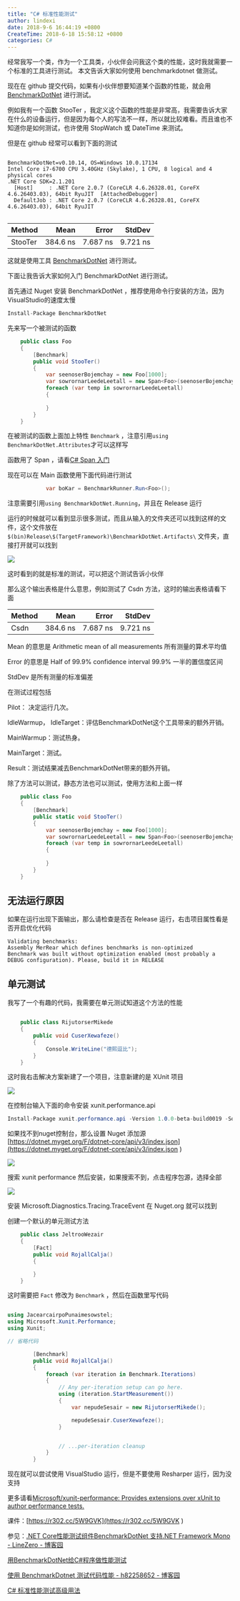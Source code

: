 ```yaml
---
title: "C# 标准性能测试"
author: lindexi
date: 2018-9-6 16:44:19 +0800
CreateTime: 2018-6-18 15:58:12 +0800
categories: C#
---
```


经常我写一个类，作为一个工具类，小伙伴会问我这个类的性能，这时我就需要一个标准的工具进行测试。
本文告诉大家如何使用 benchmarkdotnet 做测试。

<!--more-->



现在在 github 提交代码，如果有小伙伴想要知道某个函数的性能，就会用 [BenchmarkDotNet](https://benchmarkdotnet.org/Guides/ChoosingRunStrategy.htm ) 进行测试。

例如我有一个函数 StooTer ，我定义这个函数的性能是非常高，我需要告诉大家在什么的设备运行，但是因为每个人的写法不一样，所以就比较难看。而且谁也不知道你是如何测试，也许使用 StopWatch 或 DateTime 来测试。

但是在 github 经常可以看到下面的测试

``` 

BenchmarkDotNet=v0.10.14, OS=Windows 10.0.17134
Intel Core i7-6700 CPU 3.40GHz (Skylake), 1 CPU, 8 logical and 4 physical cores
.NET Core SDK=2.1.201
  [Host]     : .NET Core 2.0.7 (CoreCLR 4.6.26328.01, CoreFX 4.6.26403.03), 64bit RyuJIT  [AttachedDebugger]
  DefaultJob : .NET Core 2.0.7 (CoreCLR 4.6.26328.01, CoreFX 4.6.26403.03), 64bit RyuJIT


```

|  Method |     Mean |    Error |   StdDev |
|-------- |---------:|---------:|---------:|
| StooTer | 384.6 ns | 7.687 ns | 9.721 ns |

这就是使用工具 [BenchmarkDotNet](https://benchmarkdotnet.org/Guides/ChoosingRunStrategy.htm ) 进行测试。

下面让我告诉大家如何入门 BenchmarkDotNet 进行测试。

首先通过 Nuget 安装 BenchmarkDotNet ，推荐使用命令行安装的方法，因为VisualStudio的速度太慢

```csharp
Install-Package BenchmarkDotNet
```

先来写一个被测试的函数

```csharp
    public class Foo
    {
        [Benchmark]
        public void StooTer()
        {
            var seenoserBojemchay = new Foo[1000];
            var sowrornarLeedeLeetall = new Span<Foo>(seenoserBojemchay, 10, 100);
            foreach (var temp in sowrornarLeedeLeetall)
            {
                
            }
        }
    }
```

在被测试的函数上面加上特性 `Benchmark` ，注意引用`using BenchmarkDotNet.Attributes`才可以这样写

函数用了 Span ，请看[C# Span 入门](https://lindexi.oschina.io/lindexi/post/C-Span-%E5%85%A5%E9%97%A8.html )

现在可以在 Main 函数使用下面代码进行测试

```csharp
            var boKar = BenchmarkRunner.Run<Foo>();
```

注意需要引用`using BenchmarkDotNet.Running`，并且在 Release 运行

运行的时候就可以看到显示很多测试，而且从输入的文件夹还可以找到这样的文件，这个文件放在 `$(bin)Release\$(TargetFramework)\BenchmarkDotNet.Artifacts\` 文件夹，直接打开就可以找到

<!-- ![](image/C# 标准性能测试/C# 标准性能测试0.png) -->

![](http://image.acmx.xyz/lindexi%2F2018618164266938.jpg)

这时看到的就是标准的测试，可以把这个测试告诉小伙伴



那么这个输出表格是什么意思，例如测试了 Csdn 方法，这时的输出表格请看下面


|  Method |     Mean |    Error |   StdDev |
|-------- |---------:|---------:|---------:|
| Csdn | 384.6 ns | 7.687 ns | 9.721 ns |

Mean 的意思是 Arithmetic mean of all measurements 所有测量的算术平均值

Error 的意思是 Half of 99.9% confidence interval 99.9% 一半的置信度区间

StdDev 是所有测量的标准偏差

在测试过程包括

Pilot： 决定运行几次。

IdleWarmup， IdleTarget：评估BenchmarkDotNet这个工具带来的额外开销。

MainWarmup：测试热身。

MainTarget：测试。

Result：测试结果减去BenchmarkDotNet带来的额外开销。

除了方法可以测试，静态方法也可以测试，使用方法和上面一样

```csharp
    public class Foo
    {
        [Benchmark]
        public static void StooTer()
        {
            var seenoserBojemchay = new Foo[1000];
            var sowrornarLeedeLeetall = new Span<Foo>(seenoserBojemchay, 10, 100);
            foreach (var temp in sowrornarLeedeLeetall)
            {
                
            }
        }
    }
```

## 无法运行原因

如果在运行出现下面输出，那么请检查是否在 Release 运行，右击项目属性看是否开启优化代码

```
Validating benchmarks:
Assembly MerRear which defines benchmarks is non-optimized
Benchmark was built without optimization enabled (most probably a DEBUG configuration). Please, build it in RELEASE
```

## 单元测试

我写了一个有趣的代码，我需要在单元测试知道这个方法的性能

```csharp

    public class RijutorserMikede
    {
        public void CuserXewafeze()
        {
            Console.WriteLine("德熙逗比");
        }
    }
```

这时我右击解决方案新建了一个项目，注意新建的是 XUnit 项目

<!-- ![](image/C# 标准性能测试/C# 标准性能测试1.png) -->

![](http://image.acmx.xyz/lindexi%2F20186211141464158.jpg)

在控制台输入下面的命令安装 xunit.performance.api 

```csharp
Install-Package xunit.performance.api -Version 1.0.0-beta-build0019 -Source [https://dotnet.myget.org/F/dotnet-core/api/v3/index.json](https://dotnet.myget.org/F/dotnet-core/api/v3/index.json )
```

如果找不到nuget控制台，那么设置 Nuget 添加源 [https://dotnet.myget.org/F/dotnet-core/api/v3/index.json](https://dotnet.myget.org/F/dotnet-core/api/v3/index.json )

<!-- ![](image/C# 标准性能测试/C# 标准性能测试2.png) -->

![](http://image.acmx.xyz/lindexi%2F20186211148241177.jpg)

搜索 xunit  performance 然后安装，如果搜索不到，点击程序包源，选择全部

<!-- ![](image/C# 标准性能测试/C# 标准性能测试3.png) -->

![](http://image.acmx.xyz/lindexi%2F20186211149128413.jpg)

安装 Microsoft.Diagnostics.Tracing.TraceEvent 在 Nuget.org 就可以找到

创建一个默认的单元测试方法

```csharp
    public class JeltrooWezair
    {
        [Fact]
        public void RojallCalja()
        {

        }
    }
```

这时需要把 `Fact` 修改为 `Benchmark` ，然后在函数里写代码

```csharp

using JacearcairpoPunaimesowstel;
using Microsoft.Xunit.Performance;
using Xunit;

// 省略代码

        [Benchmark]
        public void RojallCalja()
        {
            foreach (var iteration in Benchmark.Iterations)
            {
                // Any per-iteration setup can go here.
                using (iteration.StartMeasurement())
                {
                    var nepudeSesair = new RijutorserMikede();

                    nepudeSesair.CuserXewafeze();
                }


                // ...per-iteration cleanup
            }
        }
```

现在就可以尝试使用 VisualStudio 运行，但是不要使用 Resharper 运行，因为没支持

更多请看[Microsoft/xunit-performance: Provides extensions over xUnit to author performance tests.](https://github.com/Microsoft/xunit-performance )

课件：[https://r302.cc/5W9GVK](https://r302.cc/5W9GVK )

参见：[.NET Core性能测试组件BenchmarkDotNet 支持.NET Framework Mono - LineZero - 博客园](https://www.cnblogs.com/linezero/p/BenchmarkDotNet.html )

[用BenchmarkDotNet给C#程序做性能测试](http://fresky.github.io/2016/03/06/use-benchmarkdotnet-for-csharp-benchmark/ )

[使用 BenchmarkDotnet 测试代码性能 - h82258652 - 博客园](https://www.cnblogs.com/h82258652/p/8748345.html )

[C# 标准性能测试高级用法](https://lindexi.gitee.io/post/C-%E6%A0%87%E5%87%86%E6%80%A7%E8%83%BD%E6%B5%8B%E8%AF%95%E9%AB%98%E7%BA%A7%E7%94%A8%E6%B3%95.html )


